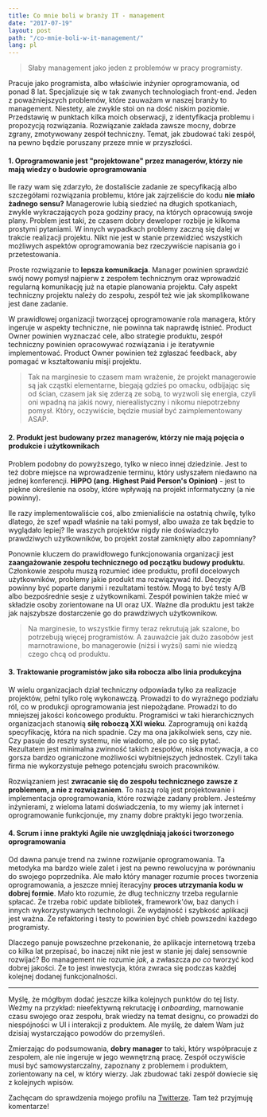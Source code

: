 ```yaml
---
title: Co mnie boli w branży IT - management
date: "2017-07-19"
layout: post
path: "/co-mnie-boli-w-it-management/"
lang: pl
---
```


> Słaby management jako jeden z problemów w pracy programisty.

Pracuje jako programista, albo właściwie inżynier oprogramowania, od ponad 8 lat. Specjalizuje się w tak zwanych technologiach front-end. Jeden z poważniejszych problemów, które zauważam w naszej branży to management. Niestety, ale zwykle stoi on na dość niskim poziomie. Przedstawię w punktach kilka moich obserwacji, z identyfikacja problemu i propozycją rozwiązania. Rozwiązanie zakłada zawsze mocny, dobrze zgrany, zmotywowany zespół techniczny. Temat, jak zbudować taki zespół, na pewno będzie poruszany przeze mnie w przyszłości.

#### 1. Oprogramowanie jest "projektowane" przez managerów, którzy nie mają wiedzy o budowie oprogramowania

Ile razy wam się zdarzyło, że dostaliście zadanie ze specyfikacją albo szczegółami rozwiązania problemu, które jak zajrzeliście do kodu **nie miało żadnego sensu?** Managerowie lubią siedzieć na długich spotkaniach, zwykle wykraczających poza godziny pracy, na których opracowują swoje plany. Problem jest taki, że czasem dobry deweloper rozbije je kilkoma prostymi pytaniami. W innych wypadkach problemy zaczną się dalej w trakcie realizacji projektu. Nikt nie jest w stanie przewidzieć wszystkich możliwych aspektów oprogramowania bez rzeczywiście napisania go i przetestowania.

Proste rozwiązanie to **lepsza komunikacja**. Manager powinien sprawdzić swój nowy pomysł najpierw z zespołem technicznym oraz wprowadzić regularną komunikację już na etapie planowania projektu. Cały aspekt techniczny projektu należy do zespołu, zespół też wie jak skomplikowane jest dane zadanie.

W prawidłowej organizacji tworzącej oprogramowanie rola managera, który ingeruje w aspekty techniczne, nie powinna tak naprawdę istnieć. Product Owner powinien wyznaczać cele, albo strategie produktu, zespół techniczny powinien opracowywać rozwiązania i je iteratywnie implementować. Product Owner powinien też zgłaszać feedback, aby pomagać w kształtowaniu misji projektu.

> Tak na marginesie to czasem mam wrażenie, że projekt managerowie są jak cząstki elementarne, biegają gdzieś po omacku, odbijając się od ścian, czasem jak się zderzą ze sobą, to wyzwoli się energia, czyli oni wpadną na jakiś nowy, nierealistyczny i nikomu niepotrzebny pomysł. Który, oczywiście, będzie musiał być zaimplementowany ASAP.

#### 2. Produkt jest budowany przez managerów, którzy nie mają pojęcia o produkcie i użytkownikach

Problem podobny do powyższego, tylko w nieco innej dziedzinie. Jest to też dobre miejsce na wprowadzenie terminu, który usłyszałem niedawno na jednej konferencji. **HiPPO (ang. Highest Paid Person's Opinion)** - jest to piękne określenie na osoby, które wpływają na projekt informatyczny (a nie powinny).

Ile razy implementowaliście coś, albo zmienialiście na ostatnią chwilę, tylko dlatego, że szef wpadł właśnie na taki pomysł, albo uważa ze tak będzie to wyglądało lepiej? Ile waszych projektów nigdy nie doświadczyło prawdziwych użytkowników, bo projekt został zamknięty albo zapomniany?

Ponownie kluczem do prawidłowego funkcjonowania organizacji jest **zaangażowanie zespołu technicznego od początku budowy produktu**. Członkowie zespołu muszą rozumieć idee produktu, profil docelowych użytkowników, problemy jakie produkt ma rozwiązywać itd. Decyzje powinny być poparte danymi i rezultatami testów. Mogą to być testy A/B albo bezpośrednie sesje z użytkownikami. Zespół powinien także mieć w składzie osoby zorientowane na UI oraz UX. Ważne dla produktu jest także jak najszybsze dostarczenie go do prawdziwych użytkownikow.

> Na marginesie, to wszystkie firmy teraz rekrutują jak szalone, bo potrzebują więcej programistów. A zauważcie jak dużo zasobów jest marnotrawione, bo managerowie (niżsi i wyżsi) sami nie wiedzą czego chcą od produktu.

#### 3. Traktowanie programistów jako siła robocza albo linia produkcyjna

W wielu organizacjach dział techniczny odpowiada tylko za realizacje projektów, pełni tylko rolę wykonawczą. Prowadzi to do wyrażnego podziału ról, co w produkcji oprogramowania jest niepożądane. Prowadzi to do mniejszej jakości końcowego produktu. Programiści w taki hierarchicznych organizacjach stanowią **siłę roboczą XXI wieku**. Zaprogramują oni każdą specyfikację, która na nich spadnie. Czy ma ona jakikolwiek sens, czy nie. Czy pasuje do reszty systemu, nie wiadomo, ale po co się pytać. Rezultatem jest minimalna zwinność takich zespołów, niska motywacja, a co gorsza bardzo ograniczone możliwości wybitniejszych jednostek. Czyli taka firma nie wykorzystuje pełnego potencjału swoich pracowników.

Rozwiązaniem jest **zwracanie się do zespołu technicznego zawsze z problemem, a nie z rozwiązaniem**. To naszą rolą jest projektowanie i implementacja oprogramowania, które rozwiąże zadany problem. Jesteśmy inżynierami, z wieloma latami doświadczenia, to my wiemy jak internet i oprogramowanie funkcjonuje, my znamy dobre praktyki jego tworzenia.

#### 4. Scrum i inne praktyki Agile nie uwzględniają jakości tworzonego oprogramowania

Od dawna panuje trend na zwinne rozwijanie oprogramowania. Ta metodyka ma bardzo wiele zalet i jest na pewno rewolucyjna w porównaniu do swojego poprzednika. Ale mało który manager rozumie proces tworzenia oprogramowania, a jeszcze mniej iteracyjny **proces utrzymania kodu w dobrej formie**. Mało kto rozumie, że dług techniczny trzeba regularnie spłacać. Że trzeba robić update bibliotek, framework'ów, baz danych i innych wykorzystywanych technologii. Że wydajność i szybkość aplikacji jest ważna. Że refaktoring i testy to powinien być chleb powszedni każdego programisty.

Dlaczego panuje powszechne przekonanie, że aplikacje internetową trzeba co kilka lat przepisać, bo inaczej nikt nie jest w stanie jej dalej sensownie rozwijać? Bo management nie rozumie *jak*, a zwłaszcza *po co* tworzyć kod dobrej jakości. Że to jest inwestycja, która zwraca się podczas każdej kolejnej dodanej funkcjonalności.

---

Myślę, że mógłbym dodać jeszcze kilka kolejnych punktów do tej listy. Weźmy na przykład: nieefektywną rekrutację i *onboarding*, marnowanie czasu swojego oraz zespołu, brak wiedzy na temat designu, co prowadzi do niespójności w UI i interakcji z produktem. Ale myślę, że dałem Wam już dzisiaj wystarczająco powodów do przemyśleń.

Zmierzając do podsumowania, **dobry manager** to taki, który współpracuje z zespołem, ale nie ingeruje w jego wewnętrzną pracę. Zespół oczywiście musi być samowystarczalny, zapoznany z problemem i produktem, zorientowany na cel, w który wierzy. Jak zbudować taki zespół dowiecie się z kolejnych wpisów.

Zachęcam do sprawdzenia mojego profilu na [Twitterze](http://twitter.com/krzysu). Tam też przyjmuję komentarze!
